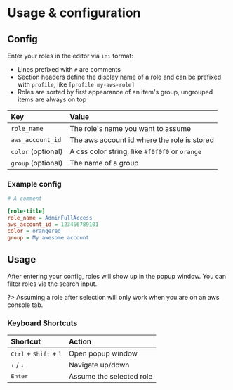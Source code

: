 # Usage & configuration

## Config

Enter your roles in the editor via `ini` format: 
* Lines prefixed with `#` are comments
* Section headers define the display name of a role and can be prefixed with `profile`, like `[profile my-aws-role]`
* Roles are sorted by first appearance of an item's group, ungrouped items are always on top

| Key   | Value  |
| :---  |  :---  |
| `role_name` | The role's name you want to assume |
| `aws_account_id` | The aws account id where the role is stored |
| `color` (optional) | A css color string, like `#f0f0f0` or `orange` |
| `group` (optional) | The name of a group |

### Example config

```ini
# A comment

[role-title]
role_name = AdminFullAccess
aws_account_id = 123456789101
color = orangered
group = My awesome account
```

## Usage

After entering your config, roles will show up in the popup window. You can filter roles via the search input. 

?> Assuming a role after selection will only work when you are on an aws console tab. 


### Keyboard Shortcuts

| Shortcut | Action  |
| :---  |  :---  |
| <kbd>Ctrl</kbd> + <kbd>Shift</kbd> + <kbd>l</kbd> | Open popup window |
| <kbd>↑</kbd> / <kbd>↓</kbd> | Navigate up/down |
| <kbd>Enter</kbd> | Assume the selected role |
